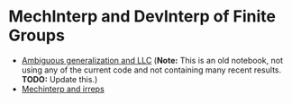 # MechInterp and DevInterp of Finite Groups

- [Ambiguous generalization and LLC](https://colab.research.google.com/drive/1HW44R_bDE4X7bu1DZT1sWE_x2lIpqrhT?usp=sharing)  (**Note:** This is an old notebook, not using any of the current code and not containing many recent results. **TODO:** Update this.)
- [Mechinterp and irreps](https://github.com/LouisYRYJ/Finite-groups/blob/main/notebooks/irreps_SL_2_5.ipynb)

